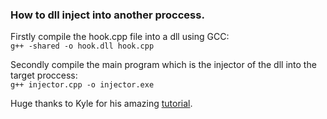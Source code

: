 ### How to dll inject into another proccess.

Firstly compile the hook.cpp file into a dll using GCC:    
`g++ -shared -o hook.dll hook.cpp`


Secondly compile the main program which is the injector of the dll into the target proccess:   
`g++ injector.cpp -o injector.exe`

Huge thanks to Kyle for his amazing [tutorial](https://kylehalladay.com/blog/2020/05/20/Hooking-Input-Snake-In-Notepad.html).
